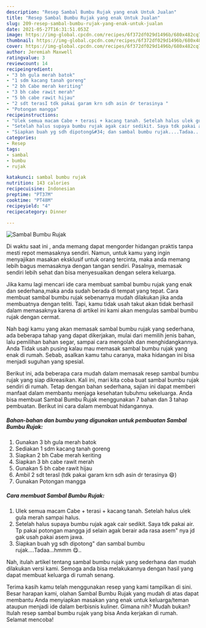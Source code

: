 ```yaml
---
description: "Resep Sambal Bumbu Rujak yang enak Untuk Jualan"
title: "Resep Sambal Bumbu Rujak yang enak Untuk Jualan"
slug: 209-resep-sambal-bumbu-rujak-yang-enak-untuk-jualan
date: 2021-05-27T16:31:51.053Z
image: https://img-global.cpcdn.com/recipes/6f372df029d1496b/680x482cq70/sambal-bumbu-rujak-foto-resep-utama.jpg
thumbnail: https://img-global.cpcdn.com/recipes/6f372df029d1496b/680x482cq70/sambal-bumbu-rujak-foto-resep-utama.jpg
cover: https://img-global.cpcdn.com/recipes/6f372df029d1496b/680x482cq70/sambal-bumbu-rujak-foto-resep-utama.jpg
author: Jeremiah Maxwell
ratingvalue: 3
reviewcount: 14
recipeingredient:
- "3 bh gula merah batok"
- "1 sdm kacang tanah goreng"
- "2 bh Cabe merah keriting"
- "3 bh cabe rawit merah"
- "5 bh cabe rawit hijau"
- "2 sdt terasI tdk pakai garam krn sdh asin dr terasinya "
- "Potongan mangga"
recipeinstructions:
- "Ulek semua macam Cabe + terasi + kacang tanah. Setelah halus ulek gula merah sampai halus."
- "Setelah halus supaya bumbu rujak agak cair sedikit. Saya tdk pakai air. Tp pakai potongan mangga jd selain agak berair ada rasa asem&#34; nya jd gak usah pakai asem jawa."
- "Siapkan buah yg sdh dipotong&#34; dan sambal bumbu rujak....Tadaa...hmmm 😋.."
categories:
- Resep
tags:
- sambal
- bumbu
- rujak

katakunci: sambal bumbu rujak 
nutrition: 143 calories
recipecuisine: Indonesian
preptime: "PT37M"
cooktime: "PT48M"
recipeyield: "4"
recipecategory: Dinner

---
```



![Sambal Bumbu Rujak](https://img-global.cpcdn.com/recipes/6f372df029d1496b/680x482cq70/sambal-bumbu-rujak-foto-resep-utama.jpg)

Di waktu  saat ini , anda memang dapat mengorder hidangan praktis tanpa mesti repot memasaknya sendiri. Namun, untuk kamu yang ingin menyajikan masakan eksklusif untuk orang tercinta, maka anda memang lebih bagus memasaknya dengan tangan sendiri. Pasalnya, memasak sendiri lebih sehat dan bisa menyesuaikan dengan selera keluarga.

Jika kamu lagi mencari ide cara membuat sambal bumbu rujak yang enak dan sederhana,maka anda sudah berada di tempat yang tepat. Cara membuat sambal bumbu rujak  sebenarnya mudah dilakukan jika anda membuatnya dengan teliti. Tapi, kamu tidak usah takut akan tidak berhasil dalam memasaknya 
karena di artikel ini kami akan mengulas sambal bumbu rujak dengan cermat.  



Nah bagi kamu yang akan memasak sambal bumbu rujak yang sederhana, ada beberapa tahap yang dapat dikerjakan, mulai dari memilih jenis bahan, lalu pemilihan bahan segar, sampai cara mengolah dan menghidangkannya. Anda Tidak usah pusing kalau mau memasak sambal bumbu rujak yang enak di rumah. Sebab, asalkan kamu  tahu caranya, maka hidangan ini bisa menjadi suguhan yang spesial.

Berikut ini, ada beberapa cara mudah dalam memasak resep sambal bumbu rujak yang siap dikreasikan. Kali ini, mari kita coba buat sambal bumbu rujak sendiri di rumah. Tetap dengan bahan sederhana, sajian ini dapat memberi manfaat dalam membantu menjaga kesehatan tubuhmu sekeluarga. Anda bisa membuat Sambal Bumbu Rujak menggunakan 7 bahan dan 3 tahap pembuatan. Berikut ini cara dalam membuat hidangannya.

<!--inarticleads1-->

##### Bahan-bahan dan bumbu yang digunakan untuk pembuatan Sambal Bumbu Rujak:

1. Gunakan 3 bh gula merah batok
1. Sediakan 1 sdm kacang tanah goreng
1. Siapkan 2 bh Cabe merah keriting
1. Siapkan 3 bh cabe rawit merah
1. Gunakan 5 bh cabe rawit hijau
1. Ambil 2 sdt terasI (tdk pakai garam krn sdh asin dr terasinya 😄)
1. Gunakan Potongan mangga




<!--inarticleads2-->

##### Cara membuat Sambal Bumbu Rujak:

1. Ulek semua macam Cabe + terasi + kacang tanah. Setelah halus ulek gula merah sampai halus.
1. Setelah halus supaya bumbu rujak agak cair sedikit. Saya tdk pakai air. Tp pakai potongan mangga jd selain agak berair ada rasa asem&#34; nya jd gak usah pakai asem jawa.
1. Siapkan buah yg sdh dipotong&#34; dan sambal bumbu rujak....Tadaa...hmmm 😋..




Nah, itulah artikel tentang  sambal bumbu rujak  yang sederhana dan mudah dilakukan versi kami. Semoga anda bisa melakukannya dengan hasil yang dapat membuat keluarga di rumah senang. 

Terima kasih kamu telah menggunakan resep yang kami tampilkan di sini. Besar harapan kami, olahan  Sambal Bumbu Rujak yang mudah di atas dapat membantu Anda menyiapkan masakan yang enak untuk keluarga/teman ataupun menjadi ide dalam berbisnis kuliner. Gimana nih? Mudah bukan? Itulah resep sambal bumbu rujak yang bisa Anda kerjakan di rumah. Selamat mencoba!


